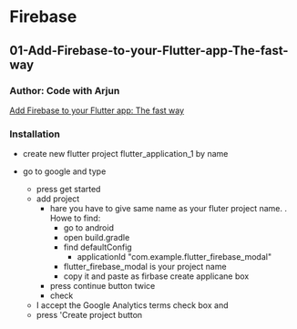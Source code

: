 # Firebase
## 01-Add-Firebase-to-your-Flutter-app-The-fast-way
### Author: Code with Arjun
[Add Firebase to your Flutter app: The fast way](https://www.youtube.com/watch?v=gptBM2CPMQs&t=28s)
### Installation
- create new flutter project flutter_application_1 by name

- go to google and type
  - press get started
  - add project
    - hare you have to give same name as your fluter project name. . Howe to find:
      - go to android
      - open build.gradle 
      - find defaultConfig
        - applicationId "com.example.flutter_firebase_modal"
      - flutter_firebase_modal is your project name
      - copy it and paste as firbase create applicane box
    - press continue button twice
    - check 
  - I accept the Google Analytics terms check box and
  - press 'Create project button
  


